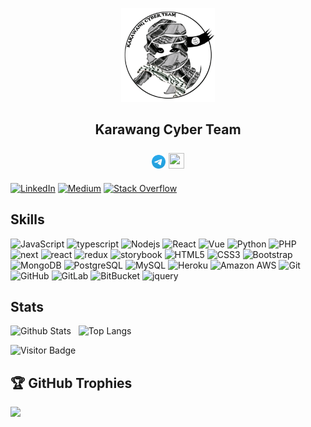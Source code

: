 <p align="center"><a href="https://github.com/KarawangCyber2021Team/"><img title="KarawangCyberTeam" src="https://raw.githubusercontent.com/KarawangCyber2021Team/KarawangCyber2021Team/refs/heads/main/20250531_222944.jpg" height="150" width="150"></a></p>
<h2 align="center">Karawang Cyber Team<br><br><a href="https://t.me/Xkii1337"><img src="https://raw.githubusercontent.com/darknethaxor/picture/main/t_logo.png" height="22" width="22"></a>     <a href="https://www.facebook.com/profile.php?id=100077462882943"><img src="https://raw.githubusercontent.com/darknethaxor/picture/main/logo-facebookpng-32247.png" height="25" width="25"></a></h2>

[![LinkedIn](https://img.shields.io/badge/linkedin-%230077B5.svg?style=for-the-badge&logo=linkedin&logoColor=white)](https://www.linkedin.com/in/ucen-haxor-karawang-cyber-team-615ab924b/)
[![Medium](https://img.shields.io/badge/Medium-12100E?style=for-the-badge&logo=medium&logoColor=white)](https://medium.com/@karawang-cyber-team)
[![Stack Overflow](https://img.shields.io/badge/-Stackoverflow-FE7A16?style=for-the-badge&logo=stack-overflow&logoColor=white)](https://stackoverflow.com/users/5650328/kct-team)

## Skills

![JavaScript](https://img.shields.io/badge/-JavaScript-black?style=for-the-badge&logo=javascript)
![typescript](https://img.shields.io/badge/TypeScript-3178C6?style=for-the-badge&logo=typescript&logoColor=white)
![Nodejs](https://img.shields.io/badge/-Nodejs-black?style=for-the-badge&logo=Node.js)
![React](https://img.shields.io/badge/-React-black?style=for-the-badge&logo=react)
![Vue](https://img.shields.io/badge/-Vuejs-black?style=for-the-badge&logo=Vue.js)
![Python](https://img.shields.io/badge/-Python-black?style=for-the-badge&logo=Python)
![PHP](https://img.shields.io/badge/-Php-black?style=for-the-badge&logo=Php)
![next](https://img.shields.io/badge/Next-000000?style=for-the-badge&logo=nextdotjs&logoColor=FFFFFF)
![react](https://img.shields.io/badge/React-20232A?style=for-the-badge&logo=react&logoColor=61DAFB)
![redux](https://img.shields.io/badge/Redux-593D88?style=for-the-badge&logo=redux&logoColor=white)
![storybook](https://img.shields.io/badge/storybook-FF4785?style=for-the-badge&logo=storybook&logoColor=white)
![HTML5](https://img.shields.io/badge/-HTML5-E34F26?style=for-the-badge&logo=html5&logoColor=white)
![CSS3](https://img.shields.io/badge/-CSS3-1572B6?style=for-the-badge&logo=css3)
![Bootstrap](https://img.shields.io/badge/-Bootstrap-563D7C?style=for-the-badge&logo=bootstrap)
![MongoDB](https://img.shields.io/badge/-MongoDB-black?style=for-the-badge&logo=mongodb)
![PostgreSQL](https://img.shields.io/badge/-PostgreSQL-336791?style=for-the-badge&logo=postgresql)
![MySQL](https://img.shields.io/badge/-MySQL-black?style=for-the-badge&logo=mysql)
![Heroku](https://img.shields.io/badge/-Heroku-430098?style=for-the-badge&logo=heroku)
![Amazon AWS](https://img.shields.io/badge/Amazon%20AWS-232F3E?style=for-the-badge&logo=amazon-aws)
![Git](https://img.shields.io/badge/-Git-black?style=for-the-badge&logo=git)
![GitHub](https://img.shields.io/badge/-GitHub-181717?style=for-the-badge&logo=github)
![GitLab](https://img.shields.io/badge/-GitLab-FCA121?style=for-the-badge&logo=gitlab)
![BitBucket](https://img.shields.io/badge/-BitBucket-darkblue?style=for-the-badge&logo=bitbucket)
![jquery](https://img.shields.io/badge/jQuery-0769AD?style=for-the-badge&logo=jquery&logoColor=white)

## Stats

![Github Stats](https://github-readme-stats.vercel.app/api?username=KarawangCyber2021Team&count_private=true&show_icons=true&include_all_commits=true&theme=tokyonight&hide_border=false) &nbsp;
![Top Langs](https://github-readme-stats.vercel.app/api/top-langs/?username=KarawangCyber2021Team&theme=tokyonight&include_all_commits=true&count_private=true&layout=compact&langs_count=8)

![Visitor Badge](https://visitor-badge.laobi.icu/badge?page_id=KarawangCyber2021Team.KarawangCyber2021Team)

## 🏆 GitHub Trophies
![](https://github-profile-trophy-private.vercel.app/?username=KarawangCyber2021Team&&rank=SSS,SS,S,AAA,AA,A,B,C,UNKNOWN,SECRET&margin-w=4&theme=radical)
